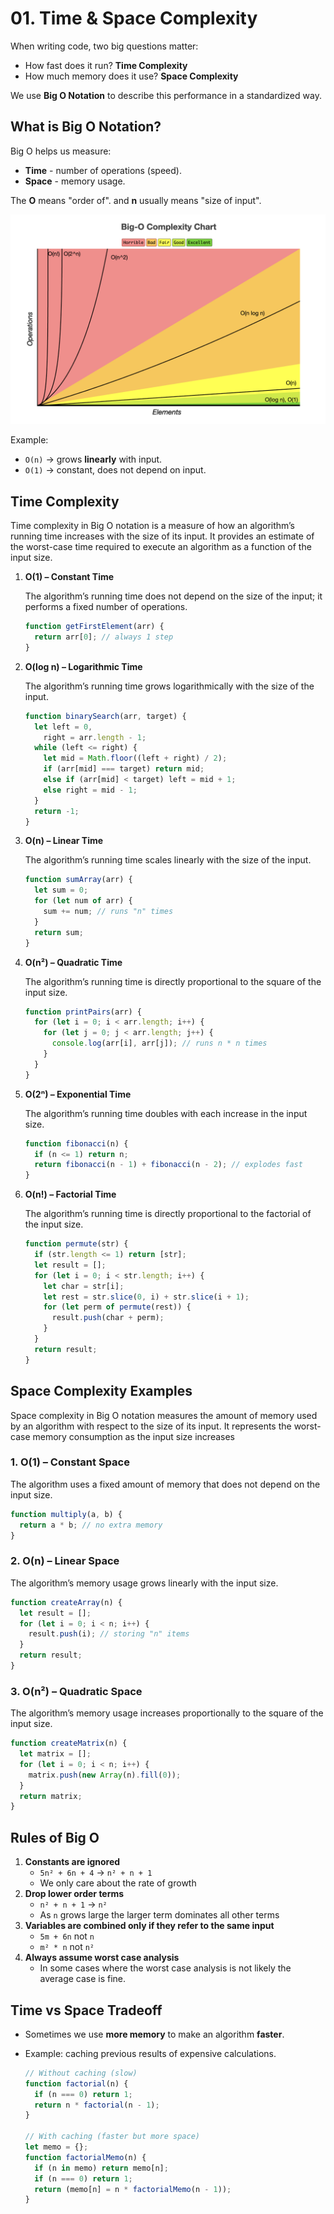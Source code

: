 # 01. Time & Space Complexity

When writing code, two big questions matter:

- How fast does it run? **Time Complexity**
- How much memory does it use? **Space Complexity**

We use **Big O Notation** to describe this performance in a standardized way.

## What is Big O Notation?

Big O helps us measure:

- **Time** - number of operations (speed).
- **Space** - memory usage.

The **O** means "order of". and **n** usually means "size of input".

![Big O Notation](../images/big-o-notation.png)

Example:

- `O(n)` → grows **linearly** with input.
- `O(1)` → constant, does not depend on input.

## Time Complexity

Time complexity in Big O notation is a measure of how an algorithm’s running time increases with the size of its input. It provides an estimate of the worst-case time required to execute an algorithm as a function of the input size.

1. **O(1) – Constant Time**

   The algorithm’s running time does not depend on the size of the input; it performs a fixed number of operations.

   ```js
   function getFirstElement(arr) {
     return arr[0]; // always 1 step
   }
   ```

2. **O(log n) – Logarithmic Time**

   The algorithm’s running time grows logarithmically with the size of the input.

   ```js
   function binarySearch(arr, target) {
     let left = 0,
       right = arr.length - 1;
     while (left <= right) {
       let mid = Math.floor((left + right) / 2);
       if (arr[mid] === target) return mid;
       else if (arr[mid] < target) left = mid + 1;
       else right = mid - 1;
     }
     return -1;
   }
   ```

3. **O(n) – Linear Time**

   The algorithm’s running time scales linearly with the size of the input.

   ```js
   function sumArray(arr) {
     let sum = 0;
     for (let num of arr) {
       sum += num; // runs "n" times
     }
     return sum;
   }
   ```

4. **O(n²) – Quadratic Time**

   The algorithm’s running time is directly proportional to the square of the input size.

   ```js
   function printPairs(arr) {
     for (let i = 0; i < arr.length; i++) {
       for (let j = 0; j < arr.length; j++) {
         console.log(arr[i], arr[j]); // runs n * n times
       }
     }
   }
   ```

5. **O(2ⁿ) – Exponential Time**

   The algorithm’s running time doubles with each increase in the input size.

   ```js
   function fibonacci(n) {
     if (n <= 1) return n;
     return fibonacci(n - 1) + fibonacci(n - 2); // explodes fast
   }
   ```

6. **O(n!) – Factorial Time**

   The algorithm’s running time is directly proportional to the factorial of the input size.

   ```js
   function permute(str) {
     if (str.length <= 1) return [str];
     let result = [];
     for (let i = 0; i < str.length; i++) {
       let char = str[i];
       let rest = str.slice(0, i) + str.slice(i + 1);
       for (let perm of permute(rest)) {
         result.push(char + perm);
       }
     }
     return result;
   }
   ```

## Space Complexity Examples

Space complexity in Big O notation measures the amount of memory used by an algorithm with respect to the size of its input. It represents the worst-case memory consumption as the input size increases

### 1. **O(1) – Constant Space**

The algorithm uses a fixed amount of memory that does not depend on the input size.

```js
function multiply(a, b) {
  return a * b; // no extra memory
}
```

### 2. **O(n) – Linear Space**

The algorithm’s memory usage grows linearly with the input size.

```js
function createArray(n) {
  let result = [];
  for (let i = 0; i < n; i++) {
    result.push(i); // storing "n" items
  }
  return result;
}
```

### 3. **O(n²) – Quadratic Space**

The algorithm’s memory usage increases proportionally to the square of the input size.

```js
function createMatrix(n) {
  let matrix = [];
  for (let i = 0; i < n; i++) {
    matrix.push(new Array(n).fill(0));
  }
  return matrix;
}
```

## Rules of Big O

1. **Constants are ignored**
   - `5n² + 6n + 4` → `n² + n + 1`
   - We only care about the rate of growth
2. **Drop lower order terms**
   - `n² + n + 1` → `n²`
   - As `n` grows large the larger term dominates all other terms
3. **Variables are combined only if they refer to the same input**
   - `5m + 6n` not `n`
   - `m² * n` not `n²`
4. **Always assume worst case analysis**
   - In some cases where the worst case analysis is not likely the average case is fine.

## Time vs Space Tradeoff

- Sometimes we use **more memory** to make an algorithm **faster**.
- Example: caching previous results of expensive calculations.

  ```js
  // Without caching (slow)
  function factorial(n) {
    if (n === 0) return 1;
    return n * factorial(n - 1);
  }

  // With caching (faster but more space)
  let memo = {};
  function factorialMemo(n) {
    if (n in memo) return memo[n];
    if (n === 0) return 1;
    return (memo[n] = n * factorialMemo(n - 1));
  }
  ```
